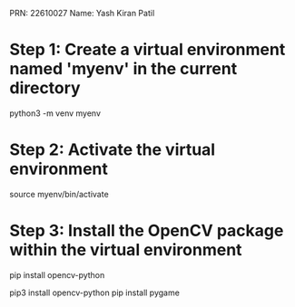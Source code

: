 PRN: 22610027
Name: Yash Kiran Patil

# Step 1: Create a virtual environment named 'myenv' in the current directory
python3 -m venv myenv

# Step 2: Activate the virtual environment
source myenv/bin/activate

# Step 3: Install the OpenCV package within the virtual environment
pip install opencv-python

pip3 install opencv-python
pip install pygame
